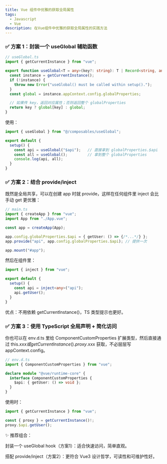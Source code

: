 ```yaml
---
title: Vue 组件中优雅的获取全局属性
tags: 
  - Javascript
  - Vue
description: 在Vue组件中优雅的获取全局属性的实践方法
---
```


### ✅ 方案 1：封装一个 useGlobal 辅助函数
```typescript
// useGlobal.ts
import { getCurrentInstance } from "vue";

export function useGlobal<T = any>(key?: string): T | Record<string, any> {
  const instance = getCurrentInstance();
  if (!instance) {
    throw new Error("useGlobal() must be called within setup().");
  }
  const global = instance.appContext.config.globalProperties;

  // 如果传 key，返回对应属性；否则返回整个 globalProperties
  return key ? global[key] : global;
}
```
使用：

```typescript
import { useGlobal } from "@/composables/useGlobal";

export default {
  setup() {
    const api = useGlobal("$api");   // 直接拿到 globalProperties.$api
    const all = useGlobal();         // 拿到整个 globalProperties
    console.log(api, all);
  }
}
```
### ✅ 方案 2：结合 provide/inject
既然是全局共享，可以在创建 app 时就 provide，这样在任何组件里 inject 会比手动 get 更优雅：

```typescript
// main.ts
import { createApp } from "vue";
import App from "./App.vue";

const app = createApp(App);

app.config.globalProperties.$api = { getUser: () => {/*...*/} };
app.provide("api", app.config.globalProperties.$api); // 提供一次

app.mount("#app");
```
然后在组件里：

```typescript
import { inject } from "vue";

export default {
  setup() {
    const api = inject<any>("api");
    api.getUser();
  }
}
```
优点：不用依赖 getCurrentInstance()，TS 类型提示也更好。

### ✅ 方案 3：使用 TypeScript 全局声明 + 简化访问
你也可以在 env.d.ts 里给 ComponentCustomProperties 扩展类型，然后直接通过 this.$xxx 或 getCurrentInstance().proxy.$xxx 获取，不必层层写 appContext.config。

```typescript
// env.d.ts
import { ComponentCustomProperties } from "vue";

declare module "@vue/runtime-core" {
  interface ComponentCustomProperties {
    $api: { getUser: () => void };
  }
}
```
使用时：

```typescript
import { getCurrentInstance } from "vue";

const { proxy } = getCurrentInstance()!;
proxy.$api.getUser();
```
✨ 推荐组合：

封装一个 useGlobal hook（方案1）：适合快速访问，简单直观。

搭配 provide/inject（方案2）：更符合 Vue3 设计哲学，可读性和可维护性好。